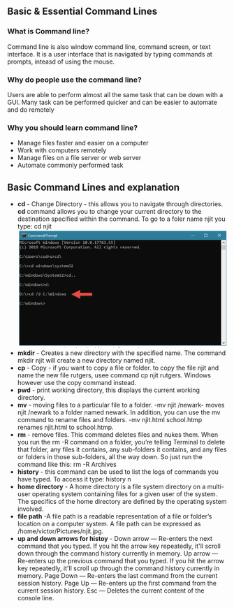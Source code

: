 ## Basic & Essential Command Lines

### What is Command line?
Command line is also window command line, command screen, or text interface. 
It is a user interface that is navigated by typing commands at prompts, inteasd of using the mouse. 

### Why do people use the command line?
Users are able to perform almost all the same task that can be down with a GUI. Many task can be performed quicker and can be easier to automate and do remotely

### Why you should learn command line?
* Manage files faster and easier on a computer
* Work with computers remotely
* Manage files on a file server or web server
* Automate commonly performed task

## Basic Command Lines and explanation

* **cd** - Change Directory - this allows you to navigate through directories. **cd** command allows you to change your current directory to the destination specified within the command. To go to a foler name njit you type: cd njit
![Cd](/image/cd.PNG)
* **mkdir** - Creates a new directory with the specified name. The command mkdir njit will create a new directory named njit.
* **cp**  - Copy - if you want to copy a file or folder. to copy the file njit and name the new file rutgers, usee command cp njit rutgers. Windows however use the copy command instead.
* **pwd** - print working directory, this displays the current working directory. 
* **mv** - moving files to a particular file to a folder. -mv njit /newark- moves njit /newark to a folder named newark. In addition, you can use the mv command to rename files and folders. -mv njit.html school.htmp renames njit.html to school.htmp.
* **rm** - remove files. This command deletes files and nukes them. When you run the rm -R command on a folder, you’re telling Terminal to delete that folder, any files it contains, any sub-folders it contains, and any files or folders in those sub-folders, all the way down.  So just run the command like this: rm -R Archives
* **history** - this command can be used to list the logs of commands you have typed. To access it type: history n
* **home directory** - A home directory is a file system directory on a multi-user operating system containing files for a given user of the system. The specifics of the home directory are defined by the operating system involved.
* **file path** -A file path is a readable representation of a file or folder’s location on a computer system. A file path can be expressed as /home/victor/Pictures/njit.jpg.
* **up and down arrows for histoy** - Down arrow — Re-enters the next command that you typed. If you hit the arrow key repeatedly, it'll scroll down through the command history currently in memory.
Up arrow — Re-enters up the previous command that you typed. If you hit the arrow key repeatedly, it'll scroll up through the command history currently in memory.
Page Down — Re-enters the last command from the current session history.
Page Up — Re-enters up the first command from the current session history.
Esc — Deletes the current content of the console line.
